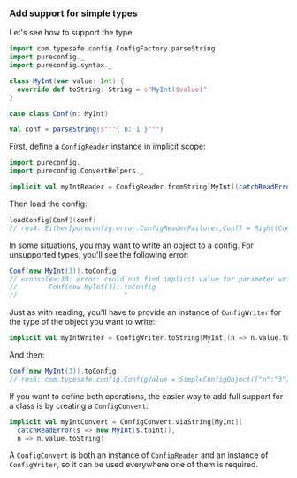 ### Add support for simple types

Let's see how to support the type

```scala
import com.typesafe.config.ConfigFactory.parseString
import pureconfig._
import pureconfig.syntax._

class MyInt(var value: Int) {
  override def toString: String = s"MyInt($value)"
}

case class Conf(n: MyInt)

val conf = parseString(s"""{ n: 1 }""")
```

First, define a `ConfigReader` instance in implicit scope:

```scala
import pureconfig._
import pureconfig.ConvertHelpers._

implicit val myIntReader = ConfigReader.fromString[MyInt](catchReadError(s => new MyInt(s.toInt)))
```

Then load the config:

```scala
loadConfig[Conf](conf)
// res4: Either[pureconfig.error.ConfigReaderFailures,Conf] = Right(Conf(MyInt(1)))
```

In some situations, you may want to write an object to a config. For unsupported types, you'll see the following error:

```scala
Conf(new MyInt(3)).toConfig
// <console>:30: error: could not find implicit value for parameter writer: pureconfig.ConfigWriter[Conf]
//        Conf(new MyInt(3)).toConfig
//                           ^
```

Just as with reading, you'll have to provide an instance of `ConfigWriter` for the type of the object you want to write:

```scala
implicit val myIntWriter = ConfigWriter.toString[MyInt](n => n.value.toString)
```

And then:

```scala
Conf(new MyInt(3)).toConfig
// res6: com.typesafe.config.ConfigValue = SimpleConfigObject({"n":"3"})
```

If you want to define both operations, the easier way to add full support for a class is by creating a `ConfigConvert`:

```scala
implicit val myIntConvert = ConfigConvert.viaString[MyInt](
  catchReadError(s => new MyInt(s.toInt)),
  n => n.value.toString)
```

A `ConfigConvert` is both an instance of `ConfigReader` and an instance of `ConfigWriter`, so it can be used everywhere
one of them is required.
